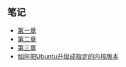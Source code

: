 ## 笔记

* [第一章](2020/README.md)
* [第二章](Chapter2/README.md)
* [第三章](Chapter3/README.md)
* [如何把Ubuntu升级成指定的内核版本](2018/README.md)

